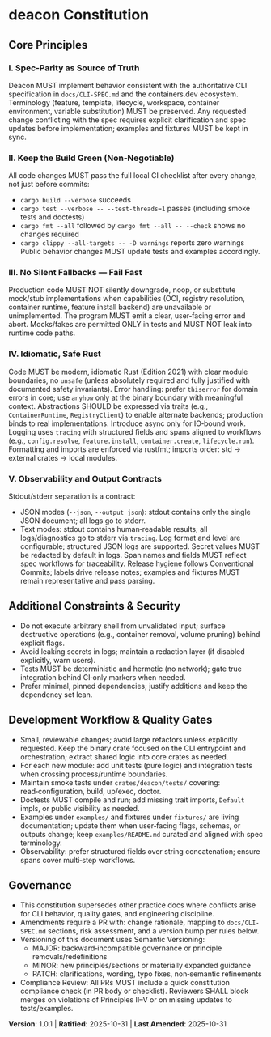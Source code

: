 <!--
Sync Impact Report
- Version change: 1.0.0 → 1.0.1
- Modified principles: None (non-semantic cleanup)
- Added sections: None
- Removed sections: Residual template block (placeholder-based constitution skeleton)
- Templates requiring updates/alignment:
  - ✅ .specify/templates/plan-template.md (aligned; no changes required)
  - ✅ .specify/templates/spec-template.md (aligned; no changes required)
  - ✅ .specify/templates/tasks-template.md (aligned; no changes required)
- Follow-up TODOs: None
-->

# deacon Constitution
<!-- A Rust DevContainer-like CLI aligned with containers.dev and the repo's CLI spec -->

## Core Principles

### I. Spec‑Parity as Source of Truth
Deacon MUST implement behavior consistent with the authoritative CLI specification in `docs/CLI-SPEC.md` and the
containers.dev ecosystem. Terminology (feature, template, lifecycle, workspace, container environment, variable
substitution) MUST be preserved. Any requested change conflicting with the spec requires explicit clarification and
spec updates before implementation; examples and fixtures MUST be kept in sync.

### II. Keep the Build Green (Non‑Negotiable)
All code changes MUST pass the full local CI checklist after every change, not just before commits:
- `cargo build --verbose` succeeds
- `cargo test --verbose -- --test-threads=1` passes (including smoke tests and doctests)
- `cargo fmt --all` followed by `cargo fmt --all -- --check` shows no changes required
- `cargo clippy --all-targets -- -D warnings` reports zero warnings
Public behavior changes MUST update tests and examples accordingly.

### III. No Silent Fallbacks — Fail Fast
Production code MUST NOT silently downgrade, noop, or substitute mock/stub implementations when capabilities (OCI,
registry resolution, container runtime, feature install backend) are unavailable or unimplemented. The program MUST
emit a clear, user‑facing error and abort. Mocks/fakes are permitted ONLY in tests and MUST NOT leak into runtime
code paths.

### IV. Idiomatic, Safe Rust
Code MUST be modern, idiomatic Rust (Edition 2021) with clear module boundaries, no `unsafe` (unless absolutely
required and fully justified with documented safety invariants). Error handling: prefer `thiserror` for domain
errors in core; use `anyhow` only at the binary boundary with meaningful context. Abstractions SHOULD be expressed
via traits (e.g., `ContainerRuntime`, `RegistryClient`) to enable alternate backends; production binds to real
implementations. Introduce async only for IO‑bound work. Logging uses `tracing` with structured fields and spans
aligned to workflows (e.g., `config.resolve`, `feature.install`, `container.create`, `lifecycle.run`). Formatting
and imports are enforced via rustfmt; imports order: std → external crates → local modules.

### V. Observability and Output Contracts
Stdout/stderr separation is a contract:
- JSON modes (`--json`, `--output json`): stdout contains only the single JSON document; all logs go to stderr.
- Text modes: stdout contains human‑readable results; all logs/diagnostics go to stderr via `tracing`.
Log format and level are configurable; structured JSON logs are supported. Secret values MUST be redacted by
default in logs. Span names and fields MUST reflect spec workflows for traceability. Release hygiene follows
Conventional Commits; labels drive release notes; examples and fixtures MUST remain representative and pass parsing.

## Additional Constraints & Security

- Do not execute arbitrary shell from unvalidated input; surface destructive operations (e.g., container removal,
  volume pruning) behind explicit flags.
- Avoid leaking secrets in logs; maintain a redaction layer (if disabled explicitly, warn users).
- Tests MUST be deterministic and hermetic (no network); gate true integration behind CI‑only markers when needed.
- Prefer minimal, pinned dependencies; justify additions and keep the dependency set lean.

## Development Workflow & Quality Gates

- Small, reviewable changes; avoid large refactors unless explicitly requested. Keep the binary crate focused on the
  CLI entrypoint and orchestration; extract shared logic into core crates as needed.
- For each new module: add unit tests (pure logic) and integration tests when crossing process/runtime boundaries.
- Maintain smoke tests under `crates/deacon/tests/` covering: read‑configuration, build, up/exec, doctor.
- Doctests MUST compile and run; add missing trait imports, `Default` impls, or public visibility as needed.
- Examples under `examples/` and fixtures under `fixtures/` are living documentation; update them when user‑facing
  flags, schemas, or outputs change; keep `examples/README.md` curated and aligned with spec terminology.
- Observability: prefer structured fields over string concatenation; ensure spans cover multi‑step workflows.

## Governance

- This constitution supersedes other practice docs where conflicts arise for CLI behavior, quality gates, and
  engineering discipline.
- Amendments require a PR with: change rationale, mapping to `docs/CLI-SPEC.md` sections, risk assessment, and a
  version bump per rules below.
- Versioning of this document uses Semantic Versioning:
  - MAJOR: backward‑incompatible governance or principle removals/redefinitions
  - MINOR: new principles/sections or materially expanded guidance
  - PATCH: clarifications, wording, typo fixes, non‑semantic refinements
- Compliance Review: All PRs MUST include a quick constitution compliance check (in PR body or checklist). Reviewers
  SHALL block merges on violations of Principles II–V or on missing updates to tests/examples.
<!-- Cleanup: removed residual template; no behavioral changes -->

**Version**: 1.0.1 | **Ratified**: 2025-10-31 | **Last Amended**: 2025-10-31
